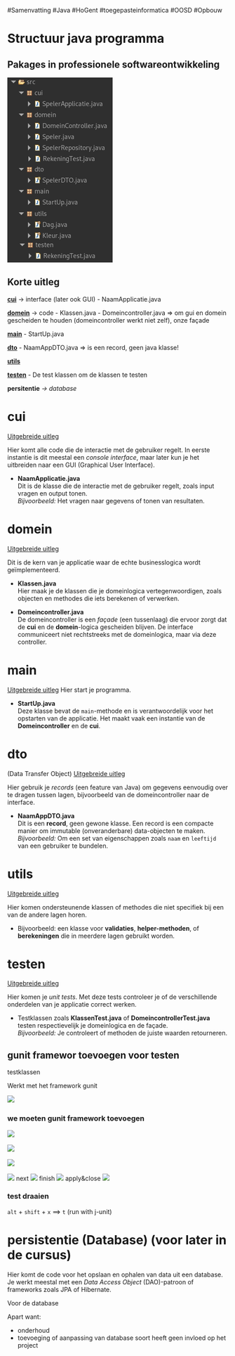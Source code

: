 #Samenvatting #Java #HoGent #toegepasteinformatica #OOSD #Opbouw

# Structuur java programma

## Pakages in professionele softwareontwikkeling

![](../attachments/20241127201449.png)

## Korte uitleg

**[cui](#cui)** -> interface (later ook GUI)
	- NaamApplicatie.java

**[domein](#domein)** -> code
	- Klassen.java
	- Domeincontroller.java => om gui en domein gescheiden te houden (domeincontroller werkt niet zelf), onze façade

**[main](#main)**
	- StartUp.java

**[dto](#dto)**
	- NaamAppDTO.java => is een record, geen java klasse!

**[utils](#utils)**


 **[testen](#testen)**
	 - De test klassen om de klassen te testen

**persitentie** *-> database*


# cui

[Uitgebreide uitleg](./cui.md)

Hier komt alle code die de interactie met de gebruiker regelt. In eerste instantie is dit meestal een _console interface_, maar later kun je het uitbreiden naar een GUI (Graphical User Interface).

- **NaamApplicatie.java**  
    Dit is de klasse die de interactie met de gebruiker regelt, zoals input vragen en output tonen.  
    _Bijvoorbeeld:_ Het vragen naar gegevens of tonen van resultaten.

# domein
[Uitgebreide uitleg](./domein.md)

Dit is de kern van je applicatie waar de echte businesslogica wordt geïmplementeerd.

- **Klassen.java**  
    Hier maak je de klassen die je domeinlogica vertegenwoordigen, zoals objecten en methodes die iets berekenen of verwerken.
    
- **Domeincontroller.java**  
    De domeincontroller is een _façade_ (een tussenlaag) die ervoor zorgt dat de **cui** en de **domein**-logica gescheiden blijven. De interface communiceert niet rechtstreeks met de domeinlogica, maar via deze controller.

# main
[Uitgebreide uitleg](./main.md)
Hier start je programma.

- **StartUp.java**  
    Deze klasse bevat de `main`-methode en is verantwoordelijk voor het opstarten van de applicatie. Het maakt vaak een instantie van de **Domeincontroller** en de **cui**.

# dto
(Data Transfer Object)
[Uitgebreide uitleg](./dto.md)

Hier gebruik je _records_ (een feature van Java) om gegevens eenvoudig over te dragen tussen lagen, bijvoorbeeld van de domeincontroller naar de interface.

- **NaamAppDTO.java**  
    Dit is een **record**, geen gewone klasse. Een record is een compacte manier om immutable (onveranderbare) data-objecten te maken.  
    _Bijvoorbeeld:_ Om een set van eigenschappen zoals `naam` en `leeftijd` van een gebruiker te bundelen.

# utils
[Uitgebreide uitleg](./utils.md)

Hier komen ondersteunende klassen of methodes die niet specifiek bij een van de andere lagen horen.

- Bijvoorbeeld: een klasse voor **validaties**, **helper-methoden**, of **berekeningen** die in meerdere lagen gebruikt worden.

# testen
[Uitgebreide uitleg](./testen.md)

Hier komen je _unit tests_. Met deze tests controleer je of de verschillende onderdelen van je applicatie correct werken.

- Testklassen zoals **KlassenTest.java** of **DomeincontrollerTest.java** testen respectievelijk je domeinlogica en de façade.  
    _Bijvoorbeeld:_ Je controleert of methoden de juiste waarden retourneren.

## gunit framewor toevoegen voor testen 
testklassen

Werkt met het framework gunit

![](20241015154813.png)

### we moeten gunit framework toevoegen
![](20241015155038.png)

![](20241015155056.png)

![](20241015155340.png)

![](20241015155139.png)
 next
![](20241015155407.png)
finish
![](20241015155432.png)
apply&close
![](20241015155425.png)


### test draaien

`alt` + `shift` + `x` ==> `t` (run with j-unit)

# persistentie (Database) (voor later in de cursus)

Hier komt de code voor het opslaan en ophalen van data uit een database. Je werkt meestal met een _Data Access Object_ (DAO)-patroon of frameworks zoals JPA of Hibernate.

Voor de database

Apart want:
- onderhoud
- toevoeging of aanpassing van database soort heeft geen invloed op het project


